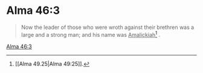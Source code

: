 # Alma 46:3

> Now the leader of those who were wroth against their brethren was a large and a strong man; and his name was <u>Amalickiah</u>[^a] .

[Alma 46:3](https://www.churchofjesuschrist.org/study/scriptures/bofm/alma/46?lang=eng&id=p3#p3)


[^a]: [[Alma 49.25|Alma 49:25]].  
